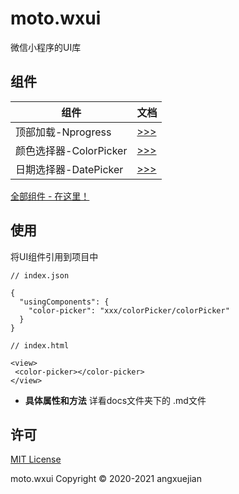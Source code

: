# moto.wxui
微信小程序的UI库

## 组件

组件 | 文档
--- | ---
顶部加载-Nprogress | [ >>> ](docs/nprogress.md)
颜色选择器-ColorPicker | [ >>> ](docs/colorPicker.md)
日期选择器-DatePicker | [ >>> ](docs/datePicker.md)

[全部组件 - 在这里！](LIST.md)

## 使用
将UI组件引用到项目中
```
// index.json

{
  "usingComponents": {
    "color-picker": "xxx/colorPicker/colorPicker"
  }
}

// index.html

<view>
 <color-picker></color-picker>
</view>

```

- **具体属性和方法** 详看docs文件夹下的 .md文件

## 许可
[MIT License](LICENSE)

moto.wxui Copyright © 2020-2021 angxuejian
